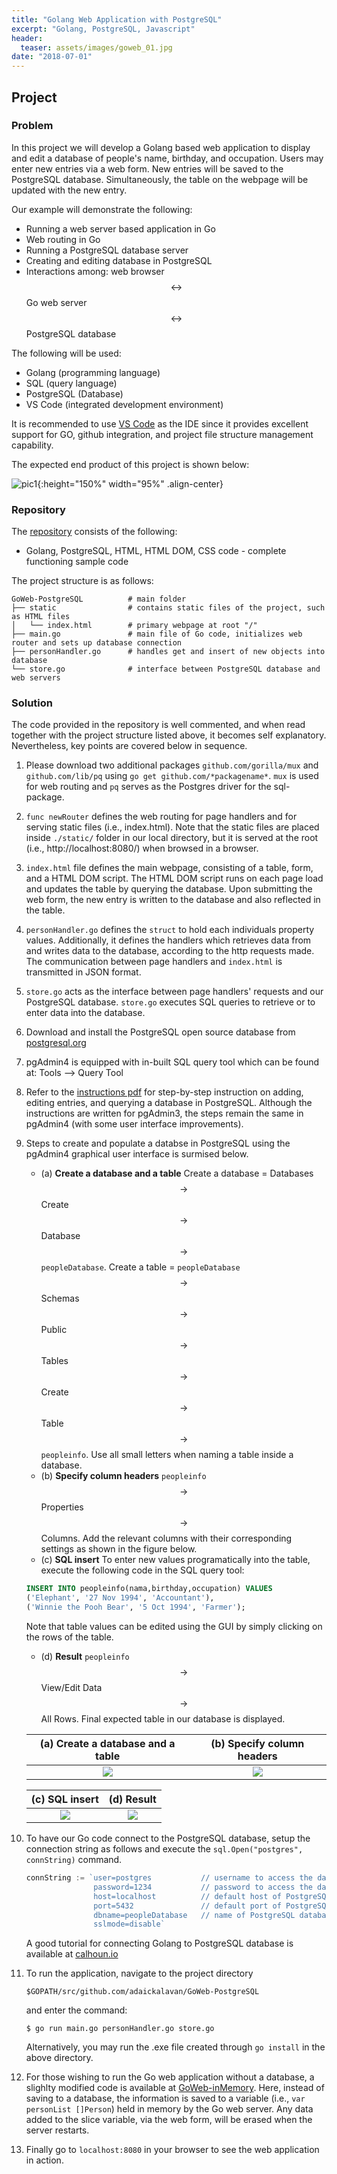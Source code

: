 ```yaml
---
title: "Golang Web Application with PostgreSQL"
excerpt: "Golang, PostgreSQL, Javascript"
header:
  teaser: assets/images/goweb_01.jpg
date: "2018-07-01"   
---
```


## Project

### Problem
In this project we will develop a Golang based web application to display and edit a database of people's name, birthday, and occupation. Users may enter new entries via a web form. New entries will be saved to the PostgreSQL database. Simultaneously, the table on the webpage will be updated with the new entry. 

Our example will demonstrate the following:
* Running a web server based application in Go
* Web routing in Go
* Running a PostgreSQL database server
* Creating and editing database in PostgreSQL
* Interactions among: web browser $$\longleftrightarrow$$ Go web server $$\longleftrightarrow$$ PostgreSQL database 

The following will be used:
* Golang (programming language)
* SQL (query language)
* PostgreSQL (Database)
* VS Code (integrated development environment)

It is recommended to use [VS Code](https://code.visualstudio.com/download) as the IDE since it provides excellent support for GO, github integration, and project file structure management capability.

The expected end product of this project is shown below:

![pic1](/assets/images/goweb_01.jpg){:height="150%" width="95%" .align-center}

### Repository
The [repository](https://github.com/Adaickalavan/GoWeb-PostgreSQL) consists of the following:  
* Golang, PostgreSQL, HTML, HTML DOM, CSS code - complete functioning sample code

The project structure is as follows:
```
GoWeb-PostgreSQL          # main folder
├── static                # contains static files of the project, such as HTML files
│   └── index.html        # primary webpage at root "/"
├── main.go               # main file of Go code, initializes web router and sets up database connection
├── personHandler.go      # handles get and insert of new objects into database
└── store.go              # interface between PostgreSQL database and web servers
```

### Solution 
The code provided in the repository is well commented, and when read together with the project structure listed above, it becomes self explanatory. Nevertheless, key points are covered below in sequence.

1.  Please download two additional packages `github.com/gorilla/mux` and `github.com/lib/pq` using `go get github.com/*packagename*`. `mux` is used for web routing and `pq` serves as the Postgres driver for the sql-package.  

1. `func newRouter` defines the web routing for page handlers and for serving static files (i.e., index.html). Note that the static files are placed inside `./static/` folder in our local directory, but it is served at the root (i.e., http://localhost:8080/) when browsed in a browser.

1. `index.html` file defines the main webpage, consisting of a table, form, and a HTML DOM script. The HTML DOM script runs on each page load and updates the table by querying the database. Upon submitting the web form, the new entry is written to the database and also reflected in the table.

1. `personHandler.go` defines the `struct` to hold each individuals property values. Additionally, it defines the handlers which retrieves data from and writes data to the database, according to the http requests made. The communication between page handlers and `index.html` is transmitted in JSON format.

1. `store.go` acts as the interface between page handlers' requests and our PostgreSQL database. `store.go` executes SQL queries to retrieve or to enter data into the database.

1. Download and install the PostgreSQL open source database from [postgresql.org](https://www.postgresql.org/download/) 

1. pgAdmin4 is equipped with in-built SQL query tool which can be found at: Tools --> Query Tool

1. Refer to the [instructions pdf](https://github.com/Adaickalavan/GoWeb-PostgreSQL/blob/master/Spatial_Database_Lab1_PostgreSQL%20Tutorial%20I_GUI.pdf) for step-by-step instruction on adding, editing entries, and querying a database in PostgreSQL. Although the instructions are written for pgAdmin3, the steps remain the same in pgAdmin4 (with some user interface improvements).

1. Steps to create and populate a databse in PostgreSQL using the pgAdmin4 graphical user interface is surmised below.
    + (a) **Create a database and a table** Create a database = Databases $$\rightarrow$$
 Create $$\rightarrow$$ Database $$\rightarrow$$ `peopleDatabase`. Create a table = `peopleDatabase` $$\rightarrow$$ Schemas $$\rightarrow$$ Public $$\rightarrow$$ Tables $$\rightarrow$$ Create $$\rightarrow$$ Table $$\rightarrow$$ `peopleinfo`. Use all small letters when naming a table inside a database.
    + (b) **Specify column headers** `peopleinfo` $$\rightarrow$$ Properties $$\rightarrow$$ Columns. Add the relevant columns with their corresponding settings as shown in the figure below.
    + (c) **SQL insert** To enter new values programatically into the table, execute the following code in the SQL query tool: 
    ```sql
    INSERT INTO peopleinfo(nama,birthday,occupation) VALUES
    ('Elephant', '27 Nov 1994', 'Accountant'),
    ('Winnie the Pooh Bear', '5 Oct 1994', 'Farmer');
    ```
    Note that table values can be edited using the GUI by simply clicking on the rows of the table.
    + (d) **Result** `peopleinfo` $$\rightarrow$$ View/Edit Data $$\rightarrow$$ All Rows. Final expected table in our database is displayed.

    | (a) Create a database and a table | (b) Specify column headers|
    |:---------------------------------:|:-------------------------:|
    |[![](/assets/images/postgresql_01.jpg)](/assets/images/postgresql_01.jpg) | [![](/assets/images/postgresql_02.jpg)](/assets/images/postgresql_02.jpg)|

    | (c) SQL insert | (d) Result|
    |:--------------:|:---------:|
    |[![](/assets/images/postgresql_03.jpg)](/assets/images/postgresql_03.jpg) | [![](/assets/images/postgresql_04.jpg)](/assets/images/postgresql_04.jpg)|

1. To have our Go code connect to the PostgreSQL database, setup the connection string as follows and execute the `sql.Open("postgres", connString)` command. 
    ```go
    connString := `user=postgres           // username to access the database 
                   password=1234           // password to access the database 
                   host=localhost          // default host of PostgreSQL
                   port=5432               // default port of PostgreSQL
                   dbname=peopleDatabase   // name of PostgreSQL database
                   sslmode=disable`
    ```
    A good tutorial for connecting Golang to PostgreSQL database is available at [calhoun.io](https://www.calhoun.io/connecting-to-a-postgresql-database-with-gos-database-sql-package/) 

1. To run the application, navigate to the project directory 
    ```
    $GOPATH/src/github.com/adaickalavan/GoWeb-PostgreSQL
    ``` 
    and enter the command: 
    ```
    $ go run main.go personHandler.go store.go
    ```
    Alternatively, you may run the .exe file created through `go install` in the above directory.

1. For those wishing to run the Go web application without a database, a slighlty modified code is available at [GoWeb-inMemory](https://github.com/Adaickalavan/GoWeb-inMemory). Here, instead of saving to a database, the information is saved to a variable (i.e., `var personList []Person`) held in memory by the Go web server. Any data added to the slice variable, via the web form, will be erased when the server restarts.

1. Finally go to `localhost:8080` in your browser to see the web application in action.
